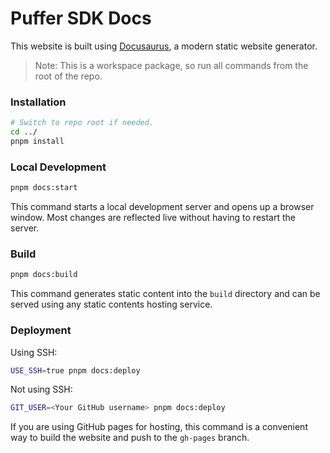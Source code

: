 # Puffer SDK Docs

This website is built using [Docusaurus](https://docusaurus.io/), a modern static website generator.

> Note: This is a workspace package, so run all commands from the root of the repo.

### Installation

```sh
# Switch to repo root if needed.
cd ../
pnpm install
```

### Local Development

```sh
pnpm docs:start
```

This command starts a local development server and opens up a browser window. Most changes are reflected live without having to restart the server.

### Build

```sh
pnpm docs:build
```

This command generates static content into the `build` directory and can be served using any static contents hosting service.

### Deployment

Using SSH:

```sh
USE_SSH=true pnpm docs:deploy
```

Not using SSH:

```sh
GIT_USER=<Your GitHub username> pnpm docs:deploy
```

If you are using GitHub pages for hosting, this command is a convenient way to build the website and push to the `gh-pages` branch.
